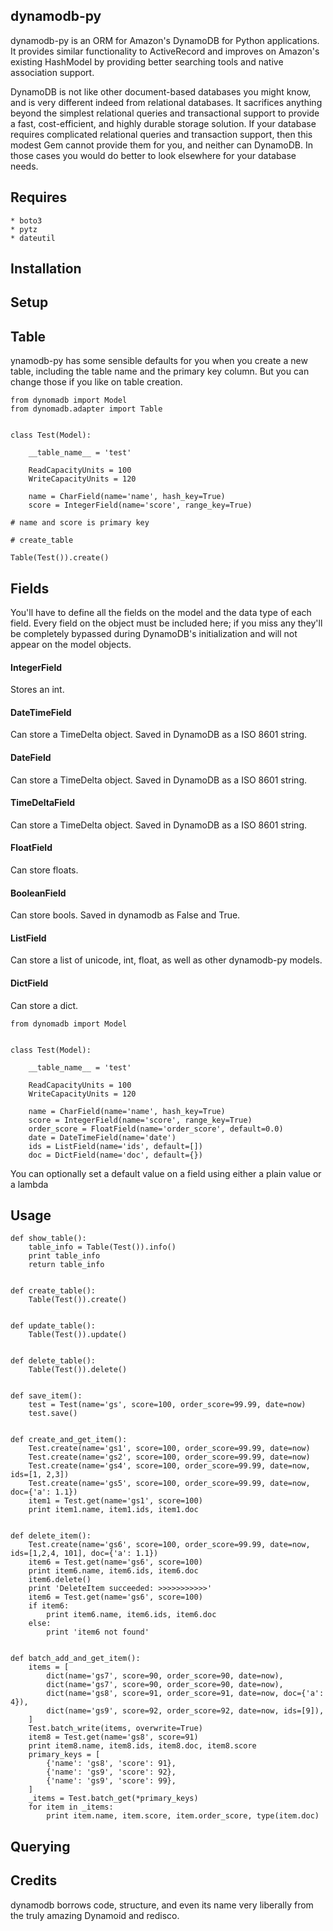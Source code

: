 ## dynamodb-py

dynamodb-py is an ORM for Amazon's DynamoDB for Python applications. It provides similar functionality to ActiveRecord and improves on Amazon's existing HashModel by providing better searching tools and native association support.

DynamoDB is not like other document-based databases you might know, and is very different indeed from relational databases. It sacrifices anything beyond the simplest relational queries and transactional support to provide a fast, cost-efficient, and highly durable storage solution. If your database requires complicated relational queries and transaction support, then this modest Gem cannot provide them for you, and neither can DynamoDB. In those cases you would do better to look elsewhere for your database needs.

## Requires

```
* boto3
* pytz
* dateutil
```

## Installation

## Setup

## Table

ynamodb-py has some sensible defaults for you when you create a new table, including the table name and the primary key column. But you can change those if you like on table creation.

```
from dynomadb import Model
from dynomadb.adapter import Table


class Test(Model):

    __table_name__ = 'test'

    ReadCapacityUnits = 100
    WriteCapacityUnits = 120

    name = CharField(name='name', hash_key=True)
    score = IntegerField(name='score', range_key=True)

# name and score is primary key

# create_table

Table(Test()).create()

```

## Fields
You'll have to define all the fields on the model and the data type of each field. Every field on the object must be included here; if you miss any they'll be completely bypassed during DynamoDB's initialization and will not appear on the model objects.

#### IntegerField

Stores an int. 

#### DateTimeField

Can store a TimeDelta object. Saved in DynamoDB as a ISO 8601 string.

#### DateField

Can store a TimeDelta object. Saved in DynamoDB as a ISO 8601 string.

#### TimeDeltaField

Can store a TimeDelta object. Saved in DynamoDB as a ISO 8601 string.

#### FloatField

Can store floats.

#### BooleanField

Can store bools. Saved in dynamodb as False and True.

#### ListField

Can store a list of unicode, int, float, as well as other dynamodb-py models.

#### DictField

Can store a dict. 

```
from dynomadb import Model


class Test(Model):

    __table_name__ = 'test'

    ReadCapacityUnits = 100
    WriteCapacityUnits = 120

    name = CharField(name='name', hash_key=True)
    score = IntegerField(name='score', range_key=True)
    order_score = FloatField(name='order_score', default=0.0)
    date = DateTimeField(name='date')
    ids = ListField(name='ids', default=[])
    doc = DictField(name='doc', default={})

```

You can optionally set a default value on a field using either a plain value or a lambda


## Usage

```
def show_table():
    table_info = Table(Test()).info()
    print table_info
    return table_info


def create_table():
    Table(Test()).create()


def update_table():
    Table(Test()).update()


def delete_table():
    Table(Test()).delete()


def save_item():
    test = Test(name='gs', score=100, order_score=99.99, date=now)
    test.save()


def create_and_get_item():
    Test.create(name='gs1', score=100, order_score=99.99, date=now)
    Test.create(name='gs2', score=100, order_score=99.99, date=now)
    Test.create(name='gs4', score=100, order_score=99.99, date=now, ids=[1, 2,3])
    Test.create(name='gs5', score=100, order_score=99.99, date=now, doc={'a': 1.1})
    item1 = Test.get(name='gs1', score=100)
    print item1.name, item1.ids, item1.doc


def delete_item():
    Test.create(name='gs6', score=100, order_score=99.99, date=now, ids=[1,2,4, 101], doc={'a': 1.1})
    item6 = Test.get(name='gs6', score=100)
    print item6.name, item6.ids, item6.doc
    item6.delete()
    print 'DeleteItem succeeded: >>>>>>>>>>>'
    item6 = Test.get(name='gs6', score=100)
    if item6:
        print item6.name, item6.ids, item6.doc
    else:
        print 'item6 not found'


def batch_add_and_get_item():
    items = [
        dict(name='gs7', score=90, order_score=90, date=now),
        dict(name='gs7', score=90, order_score=90, date=now),
        dict(name='gs8', score=91, order_score=91, date=now, doc={'a': 4}),
        dict(name='gs9', score=92, order_score=92, date=now, ids=[9]),
    ]
    Test.batch_write(items, overwrite=True)
    item8 = Test.get(name='gs8', score=91)
    print item8.name, item8.ids, item8.doc, item8.score
    primary_keys = [
        {'name': 'gs8', 'score': 91},
        {'name': 'gs9', 'score': 92},
        {'name': 'gs9', 'score': 99},
    ]
    _items = Test.batch_get(*primary_keys)
    for item in _items:
        print item.name, item.score, item.order_score, type(item.doc)
```


## Querying

## Credits

dynamodb borrows code, structure, and even its name very liberally from the truly amazing Dynamoid and redisco.
